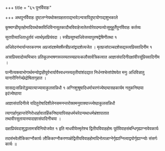 +++
title = "६५ पुनर्विवाहः"

+++
अथपुनर्विवाहः दुष्टलग्नेयथोक्तग्रहताराद्यभावेऽन्यत्रापिदुष्टयोगाद्यशुभकाले

कूष्माण्डीघृतहोमादियथोक्तविधिविनासूतकादौचविवाहेजातेतयोरेवदम्पत्योःसुमुहूर्तेपुनर्विवाहः कर्तव्यः

सुरापीव्याधिताधूर्तावं ध्यार्थघ्न्यप्रियंवदा । स्त्रीप्रसूश्चाधिवेत्तव्यापुरुषद्वेषिणीतथा १

अधिवेदनंभार्यान्तरकरणम अप्रजांदशमेवर्षेस्त्रीप्रजांद्वादशेत्यजेत । मृतप्रजांपञ्चदशेसद्यस्त्वप्रियवादिनीम १

अत्राप्रियवादोव्यभिचारः प्रतिकूलभाषणरूपस्यतस्यप्रायःकलौसार्वत्रिकत्वात आज्ञासंपादिनीदक्षांवीरसूंप्रियवादिनीम ।

पत्नीत्यक्त्वाभोगार्थमन्योद्वाहीपूर्वभार्यायैस्वधनस्यतृतीयांशंदद्यात निर्धनश्चेत्तांपोषयेत मनुः अधिविन्नातु यानारीनिर्गच्छेद्रोषितागृहात ।

सासद्यःसन्निरोद्धव्यात्याज्यावाकुलसन्निधौ १ अग्निशुश्रूषादिधर्माचरणंज्येष्ठ्यासहकार्यम नतुकनिष्ठया इदंज्येष्ठाया

आज्ञासंपादिनीत्वे यदितुरोषादिशीलेनसमनन्तरोक्तमनुवाक्याज्ज्येष्ठाकुलसन्निधौ

त्यागार्हागृहान्तरेनिरोधार्हावातर्हिकनिष्ठयापिसहधर्मचरेदन्यथाधर्मभ्रंशापातात तथावीरसुतायास्यादाज्ञासंपादिनीचया ।

दक्षाप्रियंवदाशुद्धातामत्रविनियोजयेत १ इति माधवीयेस्मृतेश्च द्वितीयविवाहहोमः पूर्वविवाहसंबन्धिगृह्याग्नावेवकार्यः

तदसंभवेलौकिकाग्नौकार्यः लौकिकाग्नौकरणपक्षेद्वितीयविवाहहोमादिनोत्पन्नाग्नेर्गृह्याग्नित्वाद्वयोर्गृह्याग्न्योः संसर्गः कार्यः ॥
